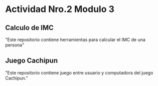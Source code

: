# Actividad Nro.2 Modulo 3

## Calculo de IMC

"Este repositorio contiene herramientas para calcular el IMC de una persona" 

## Juego Cachipun

"Este repositorio contiene juego entre usuario y computadora del juego Cachipun." 
  

